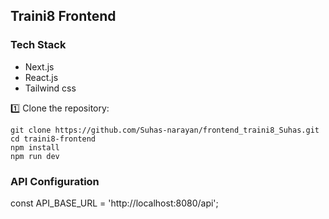 
## Traini8 Frontend

### Tech Stack

* Next.js
* React.js
* Tailwind css

1️⃣ Clone the repository:    

    git clone https://github.com/Suhas-narayan/frontend_traini8_Suhas.git  
    cd traini8-frontend  
    npm install  
    npm run dev  

### API Configuration  
const API_BASE_URL = 'http://localhost:8080/api';


